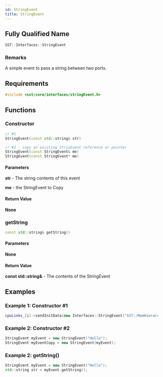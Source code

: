 ```yaml
---
id: StringEvent
title: StringEvent
---
```

## Fully Qualified Name
```cpp
SST::Interfaces::StringEvent
```

### Remarks

A simple event to pass a string between two ports.

## Requirements

```cpp
#include <sst/core/interfaces/stringEvent.h>
```

## Functions

### Constructor
```cpp
// #1
StringEvent(const std::string& str)

// #2 - copy an existing StrinEvent reference or pointer
StringEvent(const StringEvent& me)
StringEvent(const StringEvent* me)


```

#### Parameters

**str** - The string contents of this event

**me** - the StringEvent to Copy

#### Return Value

**None**

### getString
```cpp
const std::string& getString()
```

#### Parameters

**None**

#### Return Value

**const std::string&** - The contents of the StringEvent

## Examples

### Example 1: Constructor #1
```cpp
cpuLinks_[i]->sendInitData(new Interfaces::StringEvent("SST::MemHierarchy::MemEvent"));
```

### Example 2: Constructor #2
```cpp
StringEvent myEvent = new StringEvent("Hello");
StringEvent myEventCopy = new StringEvent(myEvent);
```

### Example 2: getString()
```cpp
StringEvent myEvent = new StringEvent("Hello");
std::string str = myEvent.getString();
```
